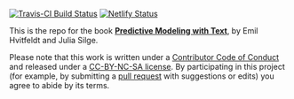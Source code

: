 [![Travis-CI Build Status](https://travis-ci.org/EmilHvitfeldt/tidy-nlp-in-R-book.svg?branch=master)](https://travis-ci.org/EmilHvitfeldt/tidy-nlp-in-R-book)
[![Netlify Status](https://api.netlify.com/api/v1/badges/687baf1d-ae7e-4cdb-82f3-7cf62eceb774/deploy-status)](https://app.netlify.com/sites/text-and-modeling-in-r/deploys)

This is the repo for the book [**Predictive Modeling with Text**](https://text-and-modeling-in-r.netlify.com/), by Emil Hvitfeldt and Julia Silge.

Please note that this work is written under a [Contributor Code of Conduct](CODE_OF_CONDUCT.md) and released under a [CC-BY-NC-SA license](https://creativecommons.org/licenses/by-nc-sa/3.0/us/). By participating in this project (for example, by submitting a [pull request](https://github.com/EmilHvitfeldt/tidy-nlp-in-R-book/issues) with suggestions or edits) you agree to abide by its terms.
